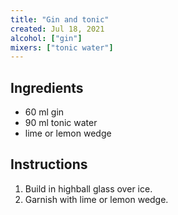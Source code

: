 ```yaml
---
title: "Gin and tonic"
created: Jul 18, 2021
alcohol: ["gin"]
mixers: ["tonic water"]
---
```


## Ingredients

- 60 ml gin
- 90 ml tonic water
- lime or lemon wedge

## Instructions

1. Build in highball glass over ice.
2. Garnish with lime or lemon wedge.
